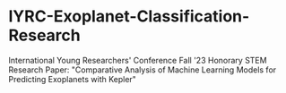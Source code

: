 # IYRC-Exoplanet-Classification-Research
International Young Researchers' Conference Fall '23 Honorary STEM Research Paper: "Comparative Analysis of Machine Learning Models for Predicting Exoplanets with Kepler"
